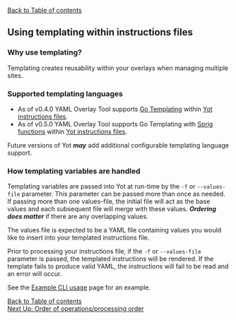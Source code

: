 [Back to Table of contents](../index.md) 

## Using templating within instructions files

### Why use templating?

Templating creates reusability within your overlays when managing multiple sites.  

### Supported templating languages

* As of v0.4.0 YAML Overlay Tool supports [Go Templating](https://golang.org/pkg/text/template/) within [Yot instructions files](instuctionsFileIntro.md).  
* As of v0.5.0 YAML Overlay Tool supports Go Templating with [Sprig functions](https://masterminds.github.io/sprig/) within [Yot instructions files](instuctionsFileIntro.md).  

Future versions of Yot ***may*** add additional configurable templating language support.


### How templating variables are handled

Templating variables are passed into Yot at run-time by the `-f` or `--values-file` parameter.  This parameter can be passed more than once as needed.  If passing more than one values-file, the initial file will act as the base values and each subsequent file will merge with these values.  ***Ordering does matter*** if there are any overlapping values.

The values file is expected to be a YAML file containing values you would like to insert into your templated instructions file.

Prior to processing your instructions file, if the `-f` or `--values-file` parameter is passed, the templated instructions will be rendered.  If the template fails to produce valid YAML, the instructions will fail to be read and an error will occur.

See the [Example CLI usage](exampleUsage.md#provide-variable-values-to-a-templated-instructions-file) page for an example.


[Back to Table of contents](../index.md)  
[Next Up: Order of operations/processing order](orderOfOperations.md)